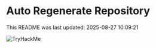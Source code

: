 # Auto Regenerate Repository

This README was last updated: 2025-08-27 10:09:21

 ![TryHackMe](https://tryhackme.com/badge/533634)